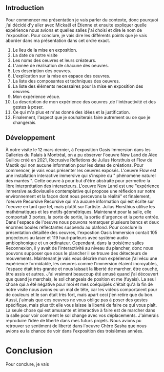 ## Introduction
Pour commencer ma présentation je vais parler du contexte, donc pourquoi j'ai décidé d'y aller avec Mickaël et Étienne et ensuite expliquer quelle expérience nous avions et quelles salles j'ai choisi et dire le nom de l'exposition. Pour conclure, je vais dire les différents points que je vais aborder dans ma présentation dans cet ordre exact.
1. Le lieu de la mise en exposition.
2. La date de notre visite
3. Les noms des oeuvres et leurs créateurs.
4. L'année de réalisation de chacune des oeuvres.
5. Les description des oeuvres.
6. L'explication sur la mise en espace des oeuvres.
7. La liste des composantes et techniques des oeuvres.
8. La liste des éléments necessaires pour la mise en exposition des oeuvres.
9. Mon expérience vécue.
10. La description de mon expérience des oeuvres ,de l'intéractivité et des gestes à poser.
11. Ce qui m'a plus et m'as donné des idées et la justification.
12. Finalement, l'aspect que je souhaiterais faire autrement ou ce que je changerais.

## Développement
À notre visite le 12 mars dernier, à l'exposition Oasis Immersion dans les Galleries du Palais à Montréal, on a pu observer l'oeuvre New Land de Alex Guillou créé en 2021, Recrusive Refletions de Julius Horsthuis et Flow de Maotik qui non aucune information pour les dates de créations. Pour commencer, je vais vous présenter les oeuvres exposés. L'oeuvre Flow est une installation interactive immersive qui s'inspire du " phénomène naturel des marées ". Cette oeuvre à pour but d'être abstraite pour permettre la libre interprétation des interacteurs. L'oeuvre New Land est une "expérience immersive audiovisuelle contemplative qui propose une réflexion sur notre environnement et la façon dont nous percevons la réalité" et finalement, l'oeuvre Recursive Recursive qui n'a aucune information qui est écrite sur l'oeuvre en tant que tel, mais plutôt sur l'artiste. Julius Horsthius utilise les mathématiques et les motifs géométriques. Maintenant pour la salle, elle comportait 3 portes, la porte de sortie, la sortie d'urgence et la porte entrée. Dans l'espace de l'oeuvre nous pouvons remarquer plusieurs bancs et deux énormes boules réflectantes suspendu au plafond. Pour conclure la présentation détaillée des oeuvres, l'expostion Oasis Immersion contait 105 projecteurs au laser et 119 haut-parleurs avec système audio ambiophonique et un ordinateur. Cependant, dans la troisième salles Reconnexion, il y avait de l'interactivité au niveau du plancher, donc nous pouvons supposer que sous le plancher il se trouve des détecteurs de mouvements. Maintenant je vais vous décrire mon expérience j'ai vécu une expérience formidable, les oeuvres comme l'immersion étaient incroyables, l'espace était très grande et nous laissait la liberté de marcher, être couché, être assis et autres. J'ai vraiment beaucoup été amusé quand j'ai découvert que quand je marchais, le sol changeais de position et me (fuyais). La seul chose qui a été négative pour moi et mes coéquipiés c'était qu'à la fin de notre visite nous avons eu un mal de tête, car les vidéos comportaient pour de couleurs et le son était très fort, mais apart ceci j'en retire que du bon. Aussi, j'aimais que ces oeuvres ne vous oblige pas à poser des gestes spécifique, mais plus tôt elle vous laisse la liberté de faire ce qui vous plaît. La seule chose qui est amusante et interactive à faire est de marcher dans la salle pour voir comment le sol change avec vos déplacements. J'aimerais reproduire l'idée de liberté dans mes futurs projets. Nous avions pu retrouver se sentiment de liberté dans l'oeuvre Chère Sasha que nous avions eu la chance de voir dans l'exposition des troisièmes années.

# Conclusion
Pour conclure, je vais 
